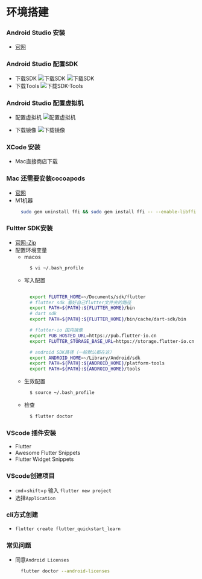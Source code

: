 # 环境搭建

### Android Studio 安装
  - [官网](https://developer.android.com/studio/install?hl=zh-cn)

### Android Studio 配置SDK
  - 下载SDK
    ![下载SDK](/blog/images/knowledge-flutter/a-sdk.png)
    ![下载SDK](/blog/images/knowledge-flutter/a-sdk-1.png)
  - 下载Tools
    ![下载SDK-Tools](/blog/images/knowledge-flutter/a-sdk-tool.png)

### Android Studio 配置虚拟机
  - 配置虚拟机
    ![配置虚拟机](/blog/images/knowledge-flutter/a-vdm.png)
    
  - 下载镜像
    ![下载镜像](/blog/images/knowledge-flutter/s-vdm-xl.png)

### XCode 安装
  - Mac直接商店下载

### Mac 还需要安装cocoapods
  - [官网](https://cocoapods.org)
  - M1机器
    ```sh
      sudo gem uninstall ffi && sudo gem install ffi -- --enable-libffi-alloc
    ```

### Fultter SDK安装
  - [官网-Zip](https://docs.flutter.dev/development/tools/sdk/releases?tab=macos)
  - 配置环境变量
    - macos
      ```sh
        $ vi ~/.bash_profile
      ```
    - 写入配置
      ```sh

        export FLUTTER_HOME=~/Documents/sdk/flutter
        # flutter sdk 看好自己flutter文件夹的路径
        export PATH=${PATH}:${FLUTTER_HOME}/bin
        # dart sdk
        export PATH=${PATH}:${FLUTTER_HOME}/bin/cache/dart-sdk/bin

        # flutter-io 国内镜像
        export PUB_HOSTED_URL=https://pub.flutter-io.cn
        export FLUTTER_STORAGE_BASE_URL=https://storage.flutter-io.cn

        # android SDK路径（一般默认都在这）
        export ANDROID_HOME=~/Library/Android/sdk
        export PATH=${PATH}:${ANDROID_HOME}/platform-tools
        export PATH=${PATH}:${ANDROID_HOME}/tools
      ```
    - 生效配置
      ```sh
        $ source ~/.bash_profile
      ```
    - 检查
      ```sh
        $ flutter doctor
      ```

### VScode 插件安装
  - Flutter
  - Awesome Flutter Snippets
  - Flutter Widget Snippets

### VScode创建项目
  - `cmd`+`shift`+`p` 输入 `flutter new project`
  - 选择`Application`

### cli方式创建
  - ```sh
    flutter create flutter_quickstart_learn
    ```
    
### 常见问题
  - 同意`Android Licenses`
    ```sh
      flutter doctor --android-licenses
    ```

